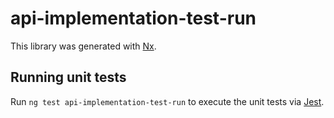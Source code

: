 # api-implementation-test-run

This library was generated with [Nx](https://nx.dev).

## Running unit tests

Run `ng test api-implementation-test-run` to execute the unit tests via [Jest](https://jestjs.io).
